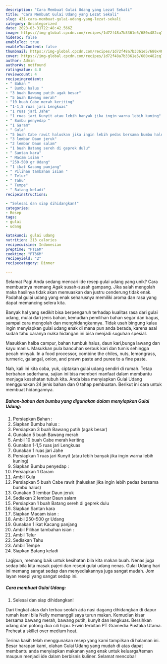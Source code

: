 ```yaml
---
description: "Cara Membuat Gulai Udang yang Lezat Sekali"
title: "Cara Membuat Gulai Udang yang Lezat Sekali"
slug: 431-cara-membuat-gulai-udang-yang-lezat-sekali
category: Uncategorized
date: 2023-03-31T22:48:42.566Z
image: https://img-global.cpcdn.com/recipes/1d72f48a7b3361e5/680x482cq70/gulai-udang-foto-resep-utama.jpg
hideToc: false
enableToc: true
enableTocContent: false
thumbnail: https://img-global.cpcdn.com/recipes/1d72f48a7b3361e5/680x482cq70/gulai-udang-foto-resep-utama.jpg
cover: https://img-global.cpcdn.com/recipes/1d72f48a7b3361e5/680x482cq70/gulai-udang-foto-resep-utama.jpg
author: Admin
authorAv: notfound
ratingvalue: 4.8
reviewcount: 4
recipeingredient:
- " Bahan "
- " Bumbu halus "
- "3 buah Bawang putih agak besar"
- "5 buah Bawang merah"
- "10 buah Cabe merah keriting"
- "1-1,5 ruas jari Lengkuas"
- "1 ruas jari Jahe"
- "1 ruas jari Kunyit atau lebih banyak jika ingin warna lebih kuning"
- " Bumbu penyedap "
- "1 Garam"
- " Gula"
- "5 buah Cabe rawit haluskan jika ingin lebih pedas bersama bumbu halus"
- "3 lembar Daun jeruk"
- "2 lembar Daun salam"
- "1 buah Batang sereh di geprek dulu"
- " Santan kara"
- " Macam isian "
- "250-500 gr Udang"
- "1 ikat Kacang panjang"
- " Pilihan tambahan isian "
- " Telur"
- " Tahu"
- " Tempe"
- " Batang keladi"
recipeinstructions:

- "Selesai dan siap dihidangkan!"
categories:
- Resep
tags:
- gulai
- udang

katakunci: gulai udang 
nutrition: 213 calories
recipecuisine: Indonesian
preptime: "PT16M"
cooktime: "PT36M"
recipeyield: "2"
recipecategory: Dinner

---
```



Selamat Pagi Anda sedang mencari ide resep gulai udang yang unik? Cara membuatnya memang Agak susah-susah gampang. Jika salah mengolah maka hasilnya tidak akan memuaskan dan justru cenderung tidak enak. Padahal gulai udang yang enak seharusnya memiliki aroma dan rasa yang dapat memancing selera kita.


Banyak hal yang sedikit bisa berpengaruh terhadap kualitas rasa dari gulai udang, mulai dari jenis bahan, kemudian pemilihan bahan segar dan bagus, sampai cara mengolah dan menghidangkannya. Tidak usah bingung kalau ingin menyiapkan gulai udang enak di mana pun anda berada, karena asal sudah tahu caranya maka hidangan ini bisa menjadi suguhan spesial.

Masukkan halba campur, bahan tumbuk halus, daun kari,bunga lawang dan kayu manis. Masukkan pula bancuhan serbuk kari dan tumis sehingga pecah minyak. In a food processor, combine the chiles, nuts, lemongrass, turmeric, galangal, onion, and prawn paste and puree to a fine paste.


Nah, kali ini kita coba, yuk, ciptakan gulai udang sendiri di rumah. Tetap berbahan sederhana, sajian ini bisa memberi manfaat dalam membantu menjaga kesehatan tubuh kita. Anda bisa menyiapkan Gulai Udang menggunakan 24 jenis bahan dan 0 tahap pembuatan. Berikut ini cara untuk membuat hidangannya.

<!--inarticleads1-->

##### Bahan-bahan dan bumbu yang digunakan dalam menyiapkan Gulai Udang:

1. Persiapkan  Bahan :
1. Siapkan  Bumbu halus :
1. Persiapkan 3 buah Bawang putih (agak besar)
1. Gunakan 5 buah Bawang merah
1. Ambil 10 buah Cabe merah keriting
1. Gunakan 1-1,5 ruas jari Lengkuas
1. Gunakan 1 ruas jari Jahe
1. Persiapkan 1 ruas jari Kunyit (atau lebih banyak jika ingin warna lebih kuning)
1. Siapkan  Bumbu penyedap :
1. Persiapkan 1 Garam
1. Ambil  Gula
1. Persiapkan 5 buah Cabe rawit (haluskan jika ingin lebih pedas bersama bumbu halus)
1. Gunakan 3 lembar Daun jeruk
1. Sediakan 2 lembar Daun salam
1. Persiapkan 1 buah Batang sereh di geprek dulu
1. Siapkan  Santan kara
1. Siapkan  Macam isian :
1. Ambil 250-500 gr Udang
1. Gunakan 1 ikat Kacang panjang
1. Ambil  Pilihan tambahan isian :
1. Ambil  Telur
1. Sediakan  Tahu
1. Ambil  Tempe
1. Siapkan  Batang keladi


Lagipun, memang baik untuk kesihatan bila kita makan buah. Nenas juga sedap bila kita masak pajeri dan resepi gulai udang nenas. Gulai Udang hari ini memang sangat sedap dan menyediakannya juga sangat mudah. Jom layan resepi yang sangat sedap ini. 

<!--inarticleads2-->

##### Cara membuat Gulai Udang:


1. Selesai dan siap dihidangkan!

Dari tingkat atas dah terbau seolah ada nasi dagang dihidangkan di dapur rumah kami bila Nelly memanggil saya turun makan. Kemudian kisar bersama bawang merah, bawang putih, kunyit dan lengkuas. Bersihkan udang dan potong dua cili hijau. Erwin terbitan PT Gramedia Pustaka Utama. Preheat a skillet over medium heat. 

Terima kasih telah menggunakan resep yang kami tampilkan di halaman ini. Besar harapan kami, olahan Gulai Udang yang mudah di atas dapat membantu anda menyiapkan makanan yang enak untuk keluarga/teman maupun menjadi ide dalam berbisnis kuliner. Selamat mencoba!

